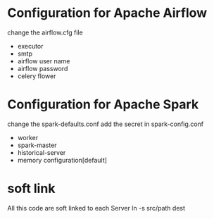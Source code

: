 # Configuration for Apache Airflow
change the airflow.cfg file 
- executor
- smtp
- airflow user name
- airflow password 
- celery flower 

# Configuration for Apache Spark
change the spark-defaults.conf 
add the secret in spark-config.conf
- worker 
- spark-master 
- historical-server
- memory configuration[default]

# soft link 
All this code are soft linked to each Server 
ln -s src/path dest 

